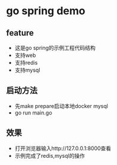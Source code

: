 # go spring demo

## feature
* 这是go spring的示例工程代码结构
* 支持web
* 支持redis
* 支持mysql

## 启动方法
* 先make prepare启动本地docker mysql
* go run main.go

## 效果
* 打开浏览器输入http://127.0.0.1:8000查看
* 示例完成了redis,mysql的操作
















